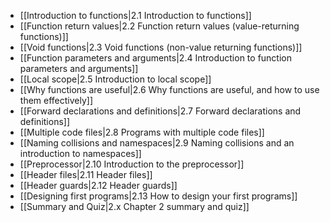 
- [[Introduction to functions|2.1 Introduction to functions]]  
- [[Function return values|2.2 Function return values (value-returning functions)]]  
- [[Void functions|2.3 Void functions (non-value returning functions)]]  
- [[Function parameters and arguments|2.4 Introduction to function parameters and arguments]]  
- [[Local scope|2.5 Introduction to local scope]]  
- [[Why functions are useful|2.6 Why functions are useful, and how to use them effectively]]  
- [[Forward declarations and definitions|2.7 Forward declarations and definitions]]  
- [[Multiple code files|2.8 Programs with multiple code files]]  
- [[Naming collisions and namespaces|2.9 Naming collisions and an introduction to namespaces]]  
- [[Preprocessor|2.10 Introduction to the preprocessor]]  
- [[Header files|2.11 Header files]]  
- [[Header guards|2.12 Header guards]]  
- [[Designing first programs|2.13 How to design your first programs]]  
- [[Summary and Quiz|2.x Chapter 2 summary and quiz]]  
